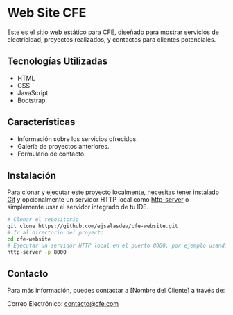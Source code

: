 # Web Site CFE

Este es el sitio web estático para CFE, diseñado para mostrar servicios de electricidad, proyectos realizados, y contactos para clientes potenciales.

## Tecnologías Utilizadas

- HTML
- CSS
- JavaScript
- Bootstrap

## Características

- Información sobre los servicios ofrecidos.
- Galería de proyectos anteriores.
- Formulario de contacto.

## Instalación

Para clonar y ejecutar este proyecto localmente, necesitas tener instalado [Git](https://git-scm.com) y opcionalmente un servidor HTTP local como [http-server](https://www.npmjs.com/package/http-server) o simplemente usar el servidor integrado de tu IDE.

```bash
# Clonar el repositorio
git clone https://github.com/ejsalasdev/cfe-website.git
# Ir al directorio del proyecto
cd cfe-website
# Ejecutar un servidor HTTP local en el puerto 8000, por ejemplo usando http-server
http-server -p 8000
```

## Contacto

Para más información, puedes contactar a [Nombre del Cliente] a través de:

Correo Electrónico: contacto@cfe.com

